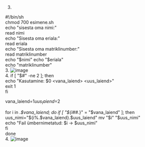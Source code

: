 3.  
#!/bin/sh  
chmod 700 esimene.sh  
echo "sisesta oma nimi:"  
read nimi  
echo "Sisesta oma eriala:"  
read eriala  
echo "Sisesta oma matriklinumber:"  
read matriklinumber  
echo "$nimi"  
echo "$eriala"  
echo "matriklinumber"  
3.  ![image](https://github.com/aleksiua/opsys2023/assets/145049882/dec895ea-152a-4d5c-b292-0ee19fb67adc)  
4.  if [ "$#" -ne 2 ]; then  
    echo "Kasutamine: $0 <vana_laiend> <uus_laiend>"  
    exit 1  
fi  
  
vana_laiend=$1  
uus_laiend=$2  
  
for i in *.$vana_laiend; do  
    if [ "${i##*.}" = "$vana_laiend" ]; then  
        uus_nimi="${i%.$vana_laiend}.$uus_laiend"  
        mv "$i" "$uus_nimi"  
        echo "Fail ümbernimetatud: $i -> $uus_nimi"  
    fi  
done    
4. ![image](https://github.com/aleksiua/opsys2023/assets/145049882/381e4ead-d572-4928-95fb-d0ad9a7fcd78)  
